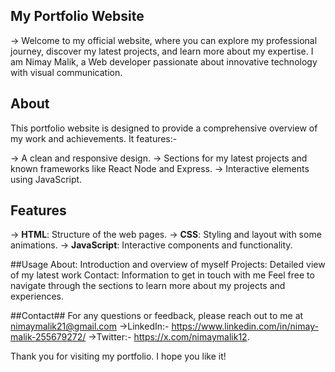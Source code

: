 ## My Portfolio Website
-> Welcome to my official website, where you can explore my professional journey, discover my latest projects, and learn more about my expertise.
   I am Nimay Malik, a Web developer passionate about innovative technology with visual communication.

## About

This portfolio website is designed to provide a comprehensive overview of my work and achievements. It features:-

-> A clean and responsive design.
-> Sections for my latest projects and known frameworks like React Node and Express.
-> Interactive elements using JavaScript.

## Features

-> **HTML**: Structure of the web pages.
-> **CSS**: Styling and layout with some animations.
-> **JavaScript**: Interactive components and functionality.

##Usage
About: Introduction and overview of myself
Projects: Detailed view of my latest work
Contact: Information to get in touch with me
Feel free to navigate through the sections to learn more about my projects and experiences.

##Contact##
For any questions or feedback, please reach out to me at nimaymalik21@gmail.com 
->LinkedIn:- https://www.linkedin.com/in/nimay-malik-255679272/ 
->Twitter:-  https://x.com/nimaymalik12.

Thank you for visiting my portfolio. I hope you like it!
